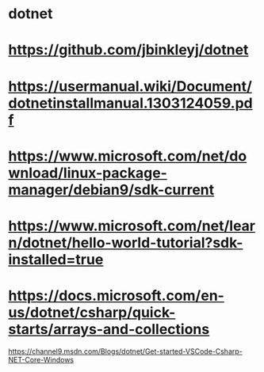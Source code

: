 # dotnet
# https://github.com/jbinkleyj/dotnet
# https://usermanual.wiki/Document/dotnetinstallmanual.1303124059.pdf
# https://www.microsoft.com/net/download/linux-package-manager/debian9/sdk-current
# https://www.microsoft.com/net/learn/dotnet/hello-world-tutorial?sdk-installed=true
# https://docs.microsoft.com/en-us/dotnet/csharp/quick-starts/arrays-and-collections
https://channel9.msdn.com/Blogs/dotnet/Get-started-VSCode-Csharp-NET-Core-Windows
